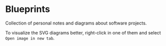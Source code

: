 # Blueprints

Collection of personal notes and diagrams about software projects.

To visualize the SVG diagrams better, right-click in one of them and select `Open image in new tab`.
